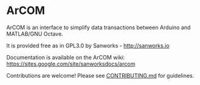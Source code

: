 # ArCOM
ArCOM is an interface to simplify data transactions between Arduino and MATLAB/GNU Octave.

It is provided free as in GPL3.0 by Sanworks - http://sanworks.io

Documentation is available on the ArCOM wiki:
https://sites.google.com/site/sanworksdocs/arcom

Contributions are welcome! Please see [CONTRIBUTING.md](/CONTRIBUTING.md) for guidelines.
